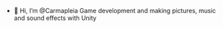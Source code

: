 - 👋 Hi, I’m @Carmapleia
  Game development and making pictures, music and sound effects with Unity

<!---
Carmapleia/Carmapleia is a ✨ special ✨ repository because its `README.md` (this file) appears on your GitHub profile.
You can click the Preview link to take a look at your changes.
--->
